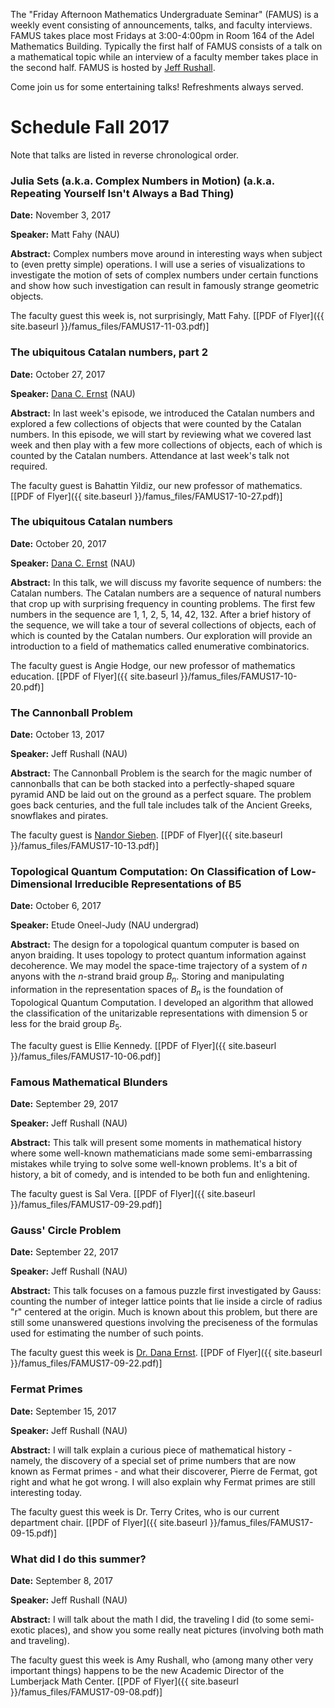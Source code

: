  The "Friday Afternoon Mathematics Undergraduate Seminar" (FAMUS) is a weekly event consisting of announcements, talks, and faculty interviews.  FAMUS takes place most Fridays at 3:00-4:00pm in Room 164 of the Adel Mathematics Building.  Typically the first half of FAMUS consists of a talk on a mathematical topic while an interview of a faculty member takes place in the second half. FAMUS is hosted by [Jeff Rushall](https://nau.edu/cefns/natsci/math/directory-full-time/rushall-jeff/).  

Come join us for some entertaining talks!  Refreshments always served.

# Schedule Fall 2017 #

Note that talks are listed in reverse chronological order.

### Julia Sets (a.k.a. Complex Numbers in Motion) (a.k.a. Repeating Yourself Isn't Always a Bad Thing)  ###

**Date:** November 3, 2017

**Speaker:** Matt Fahy (NAU)

**Abstract:**  Complex numbers move around in interesting ways when subject to (even pretty simple) operations.  I will use a series of visualizations to investigate the motion of sets of complex numbers under certain functions and show how such investigation can result in famously strange geometric objects.

The faculty guest this week is, not surprisingly, Matt Fahy.  [[PDF of Flyer]({{ site.baseurl }}/famus_files/FAMUS17-11-03.pdf)]

### The ubiquitous Catalan numbers, part 2 ###

**Date:** October 27, 2017

**Speaker:** [Dana C. Ernst](http://danaernst.com) (NAU)

**Abstract:**  In last week's episode, we introduced the Catalan numbers and explored a few collections of objects that were counted by the Catalan numbers.  In this episode, we will start by reviewing what we covered last week and then play with a few more collections of objects, each of which is counted by the Catalan numbers.  Attendance at last week's talk not required.  

The faculty guest is Bahattin Yildiz, our new professor of mathematics.  [[PDF of Flyer]({{ site.baseurl }}/famus_files/FAMUS17-10-27.pdf)]

### The ubiquitous Catalan numbers ###

**Date:** October 20, 2017

**Speaker:** [Dana C. Ernst](http://danaernst.com) (NAU)

**Abstract:** In this talk, we will discuss my favorite sequence of numbers: the Catalan numbers.  The Catalan numbers are a sequence of natural numbers that crop up with surprising frequency in counting problems. The first few numbers in the sequence are 1, 1, 2, 5, 14, 42, 132.  After a brief history of the sequence, we will take a tour of several collections of objects, each of which is counted by the Catalan numbers. Our exploration will provide an introduction to a field of mathematics called enumerative combinatorics.

The faculty guest is Angie Hodge, our new professor of mathematics education.  [[PDF of Flyer]({{ site.baseurl }}/famus_files/FAMUS17-10-20.pdf)]

### The Cannonball Problem ###

**Date:** October 13, 2017

**Speaker:** Jeff Rushall (NAU)

**Abstract:** The Cannonball Problem is the search for the magic number of cannonballs that can be both stacked into a perfectly-shaped square pyramid AND be laid out on the ground as a perfect square.  The problem goes back centuries, and the full tale includes talk of the Ancient Greeks, snowflakes and pirates.

The faculty guest is [Nandor Sieben](http://jan.ucc.nau.edu/ns46/).  [[PDF of Flyer]({{ site.baseurl }}/famus_files/FAMUS17-10-13.pdf)]

### Topological Quantum Computation: On Classification of Low-Dimensional Irreducible Representations of B5 ###

**Date:** October 6, 2017

**Speaker:** Etude Oneel-Judy (NAU undergrad)

**Abstract:** The design for a topological quantum computer is based on anyon braiding. It uses topology to protect quantum information against decoherence. We may model the space-time trajectory of a system of $n$ anyons with the $n$-strand braid group $B_n$. Storing and manipulating information in the representation spaces of $B_n$ is the foundation of Topological Quantum Computation. I developed an algorithm that allowed the classification of the unitarizable representations with dimension 5 or less for the braid group $B_5$.

The faculty guest is Ellie Kennedy.  [[PDF of Flyer]({{ site.baseurl }}/famus_files/FAMUS17-10-06.pdf)]

### Famous Mathematical Blunders ###

**Date:** September 29, 2017

**Speaker:** Jeff Rushall (NAU)

**Abstract:** This talk will present some moments in mathematical history where some well-known mathematicians made some semi-embarrassing mistakes while trying to solve some well-known problems.  It's a bit of history, a bit of comedy, and is intended to be both fun and enlightening.

The faculty guest is Sal Vera.  [[PDF of Flyer]({{ site.baseurl }}/famus_files/FAMUS17-09-29.pdf)]

### Gauss' Circle Problem ###

**Date:** September 22, 2017

**Speaker:** Jeff Rushall (NAU)

**Abstract:** This talk focuses on a famous puzzle first investigated by Gauss: counting the number of integer lattice points that lie inside a circle of radius "r" centered at the origin.  Much is known about this problem, but there are still some unanswered questions involving the preciseness of the formulas used for estimating the number of such points.    

The faculty guest this week is [Dr. Dana Ernst](http://danaernst.com).  [[PDF of Flyer]({{ site.baseurl }}/famus_files/FAMUS17-09-22.pdf)]

### Fermat Primes ###

**Date:** September 15, 2017

**Speaker:** Jeff Rushall (NAU)

**Abstract:** I will talk explain a curious piece of mathematical history - namely, the discovery of a special set of prime numbers that are now known as Fermat primes - and what their discoverer, Pierre de Fermat, got right and what he got wrong.  I will also explain why Fermat primes are still interesting today.   

The faculty guest this week is Dr. Terry Crites, who is our current department chair.  [[PDF of Flyer]({{ site.baseurl }}/famus_files/FAMUS17-09-15.pdf)]

### What did I do this summer? ###

**Date:** September 8, 2017

**Speaker:** Jeff Rushall (NAU)

**Abstract:** I will talk about the math I did, the traveling I did (to some semi-exotic places), and show you some really neat pictures (involving both math and traveling).  

The faculty guest this week is Amy Rushall, who (among many other very important things) happens to be the new Academic Director of the Lumberjack Math Center.  [[PDF of Flyer]({{ site.baseurl }}/famus_files/FAMUS17-09-08.pdf)]

<!-- ### How are AP calculus exams graded? [and where? and when? and by whom?] ###

**Date:** April 21, 2017

**Speaker:** Jeff Rushall (NAU)

**Abstract:** I will explain the who/what/when/etc. of grading AP calculus exams, something I have done for 11 straight years.  I will include how partial credit is awarded, which at times if very surprising.  I will also list some perks associated with being an AP grader.  

The faculty guest this week is Tiffany Lenhart.  [[PDF of Flyer]({{ site.baseurl }}/famus_files/FAMUS17-04-21.pdf)]

### OEIS ###

**Date:** April 14, 2017

**Speaker:** Jeff Rushall (NAU)

**Abstract:** OEIS stands for "Online Encyclopedia of Integer Sequences."  It is a very interesting website that allows one to access and investigate all sorts of neat number patterns.  It also has a reputation as a distracting, time-sucking, get-lost-down-the-rabbit-hole kind of website.  It is all of those things and more.  

The faculty guests two graduate students, Allie Steinken and Zachary Parker, who will discuss their lives as graduate students and answer any questions people might have about the joys and sorrows of graduate school. [[PDF of Flyer]({{ site.baseurl }}/famus_files/FAMUS17-04-14.pdf)]

### Undergraduate Research in Mathematics at NAU ###

**Date:** April 7, 2017

**Speakers:** Faculty who want to mentor undergraduate research

**Abstract:** The structure of this particular FAMUS is nonstandard: we will see 7-10 short (circa 5 minutes) math "infomercials," one each from the following faculty (or surrogates):

- Nandor Sieben
- Shannon Guerrero
- Roy St. Laurent
- John Neuberger
- Jim Swift
- Dana Ernst  
- Jeff Rushall
- and possibly more

The theme of these short presentations is simple: they will each be a version of "I want to do undergrad research next year, here are the problems I want to investigate, and here are the qualifications I seek in prospective students." [[PDF of Flyer]({{ site.baseurl }}/famus_files/FAMUS17-04-07.pdf)]

### Quadratic and Cubic Residue Matrices ###

**Date:** March 24, 2017

**Speaker:** Pauline Gonzalez (undergraduate at NAU)

**Abstract:** The talk, Pauline will be reporting on an undergraduate research project she has been working on with fellow undergraduate Ryan Wood.  The project has involved building matrices using something like the Legendre symbol from MAT 318.    

After the talk, instead of a faculty interview, we will continue enjoying our refreshments--namely, some hors d'oeuvres--namely, cheese and crackers--and talk about the upcoming [SUnMaRC](https://naumathstat.github.io/sunmarc2017/) undergraduate mathematics conference, which happens here at NAU the weekend of March 31-April 2. There will be no faculty member interview this week. [[PDF of Flyer]({{ site.baseurl }}/famus_files/FAMUS17-03-24.pdf)]

### Undergrad Research in Hadamard Matrices ###

**Date:** March 3, 2017

**Speaker:** Jeff Rushall (NAU)

**Abstract:** In this presentation I will do four things:

  1. Define a Hadamard matrix (they are special matrices featuring ONLY 1 or -1 for entries) and explain why are they interesting and important.  
  2. Talk about generalizations of Hadamard matrices (nothing to be scared about).  
  3. Discuss some undergrad research students who have worked with me in the past on some unsolved questions about Hadamard matrices, as well as where those students are now.
  4. Finally, I will show some new unsolved problems that I would like to work on with undergrads next year.  

So this FAMUS is like an infomercial.  Who is interested in doing undergrad research next year?  Students who are interested in doing undergrad research should come to FAMUS.  And those who aren't should come to FAMUS anyway. [[PDF of Flyer]({{ site.baseurl }}/famus_files/FAMUS17-03-03.pdf)]

The faculty guest-to-be-interviewed is Ben Lantz.

### What Exactly ARE Space and Time? ###

**Date:** February 24, 2017

**Speaker:** Jeff Rushall (NAU)

**Abstract:** Last week at FAMUS we saw a presentation on non-Euclidean space-time modeling, and aside from all the neat and weird geometry and complex numbers and so forth, it occurred to me that the very basics associated with all that - the measurement of space and time - are things that by themselves are tricky to define.  So this FAMUS will try to explain how we measure things.  Minimal math, lots of history, good stories: it's a great way to end the week. [[PDF of Flyer]({{ site.baseurl }}/famus_files/FAMUS17-02-24.pdf)]

The faculty guest-to-be-interviewed is Sal Vera.

### Non-Euclidean Geometry: Spacetime Modeling and the Central Problem of Modern Physics ###

**Date:** February 17, 2017

**Speaker:** Etude Oneel-Judy (undergraduate at NAU)

**Abstract:** Etude will be explaining the role that non-Euclidean geometry plays in helping to understand 21st century physics, most notably some of the work of Einstein.  The talk assumes no prior knowledge of non-Euclidean geometry or modeling or even of physics.  Etude has also promised to provide some 3D printing prizes to those lucky enough to attend! [[PDF of Flyer]({{ site.baseurl }}/famus_files/FAMUS17-02-17.pdf)]

### A Report on NCUWM - the Nebraska Conference for Undergraduate Women in Mathematics ###

**Date:** February 10, 2017

**Speaker:** Amy Rushall (NAU)

**Abstract:** This talk will be given by the faculty representative who attended the conference, along with lots of input from the 4 students who also attended the conference.  What the conference is, why it is, who the 4 students were who attended the conference, and the impact it has on those who attend will be among the discussion topics. [[PDF of Flyer]({{ site.baseurl }}/famus_files/FAMUS17-02-10.pdf)]

The faculty guest-to-be-interviewed is also Amy Rushall.

### The Urinal Problem ###

**Date:** February 3, 2017

**Speaker:** Jeff Rushall (NAU)

**Abstract:**  Some social scientists and mathematicians have investigated various kinds of privacy questions, such as:

- Where should I choose to sit in a movie theater to maximize the chance of not having someone sit in front of me?
- Where should I choose to sit in on an open-seat flight to maximize the chance of not having someone sit next to me?
- Where should I choose to sit at a multi-table banquet to minimize the chance of having strangers sit on both sides of me?

Well, as the talk title suggests, these privacy concerns have also been researched in the context of urinal privacy.  Come to FAMUS to learn a bit about the history of this problem, the various ways it can be attacked, and to see LOTS of pictures and cartoons involving urinals.  [[PDF of Flyer]({{ site.baseurl }}/famus_files/FAMUS17-02-03.pdf)]

The faculty guest-to-be-interviewed is Amy Rangel (NAU).

### Two Talks Summarizing Undergraduate Research Projects ###

**Date:** January 27, 2017

**Talk 1:** Tree of Primitive Pythagorean Quadruples

**Speakers:** Marcela Gutierrez and Courtney Schmitt (undergraduates at NAU)

**Abstract:** A primitive Pythagorean triple is a 3-tuple of natural numbers sharing no nontrivial common factors that satisfies the Pythagorean Theorem.  Hall (1970) and Price (2008) found distinct perfect infinite ternary trees whose vertex sets are precisely all primitive Pythagorean triples. This talk will present progress towards the construction of an infinite tree whose vertex set consist of all primitive Pythagorean quadruples, i.e., 4-tuples $(a, b, c, d)$ of natural numbers sharing no nontrivial common factors that satisfy $a^2 + b^2 + c^2 = d^2$.

**Talk 2:** A Game of Chance Inspired by Othello

**Speaker:** Alexandria Medeck (undergraduate at NAU)

**Abstract:** Inspired by the board game Othello, consider a one-player game of chance on a 4-by-8 board where the new twist on the game includes choosing your color disk, white or black, and the objective is to get four disks of the chosen color in a line. The more lines you complete, the more "money" you win. Consider a mathematical generalization, representing the game board by an r by c matrix, r< c. Each entry in the matrix is an independent Bernoulli random variable (i.e., either 1 or 0 with probability $p$ and $1−p$, respectively). The result is a random matrix. Associated with each possible matrix outcome is a score based on the number of completed vertical and diagonal lines of r ones in the matrix. My research is focused on determining the probability distribution of the score as a function of $r$ and $c$. I will present results concerning the probability structure of the game.

The faculty guest this week is Ellie Kennedy (NAU). [[PDF of Flyer]({{ site.baseurl }}/famus_files/FAMUS17-01-27.pdf)] -->
